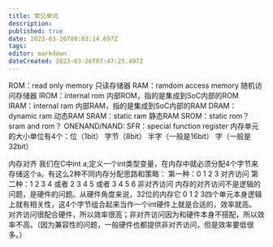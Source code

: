 ```yaml
---
title: 常见单词
description: 
published: true
date: 2023-03-26T08:03:14.697Z
tags: 
editor: markdown
dateCreated: 2023-03-26T07:47:25.497Z
---
```

ROM：read only memory 只读存储器
RAM：ramdom access memory 随机访问存储器
IROM：internal rom 内部ROM，指的是集成到SoC内部的ROM
IRAM：internal ram 内部RAM，指的是集成到SoC内部的RAM
DRAM：dynamic ram 动态RAM
SRAM：static ram 静态RAM
SROM：static rom？ sram and rom？
ONENAND/NAND: 
SFR：special function register
内存单元的大小单位有4个：位（1bit） 字节（8bit） 半字（一般是16bit）  字（一般是32bit）

内存对齐
	我们在C中int a;定义一个int类型变量，在内存中就必须分配4个字节来存储这个a。有这么2种不同内存分配思路和策略：
	第一种：0 1 2 3									对齐访问
	第二种：1 2 3 4	或者 2 3 4 5 或者 3 4 5 6 		非对齐访问
	内存的对齐访问不是逻辑的问题，是硬件的问题。从硬件角度来说，32位的内存它 0 1 2 3四个单元本身逻辑上就有相关性，这4个字节组合起来当作一个int硬件上就是合适的，效率就高。
	对齐访问很配合硬件，所以效率很高；非对齐访问因为和硬件本身不搭配，所以效率不高。（因为兼容性的问题，一般硬件也都提供非对齐访问，但是效率要低很多。）
	